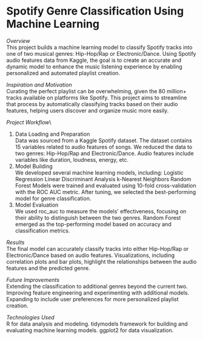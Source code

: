 # Spotify Genre Classification Using Machine Learning

*Overview*\
This project builds a machine learning model to classify Spotify tracks into one of two musical genres: Hip-Hop/Rap or Electronic/Dance. Using Spotify audio features data from Kaggle, the goal is to create an accurate and dynamic model to enhance the music listening experience by enabling personalized and automated playlist creation.

*Inspiration and Motivation*\
Curating the perfect playlist can be overwhelming, given the 80 million+ tracks available on platforms like Spotify. This project aims to streamline that process by automatically classifying tracks based on their audio features, helping users discover and organize music more easily.

*Project Workflow*\
1. Data Loading and Preparation\
Data was sourced from a Kaggle Spotify dataset.
The dataset contains 15 variables related to audio features of songs.
We reduced the data to two genres: Hip-Hop/Rap and Electronic/Dance.
Audio features include variables like duration, loudness, energy, etc.
2. Model Building\
We developed several machine learning models, including:
Logistic Regression
Linear Discriminant Analysis
k-Nearest Neighbors
Random Forest
Models were trained and evaluated using 10-fold cross-validation with the ROC AUC metric.
After tuning, we selected the best-performing model for genre classification.
3. Model Evaluation\
We used roc_auc to measure the models' effectiveness, focusing on their ability to distinguish between the two genres.
Random Forest emerged as the top-performing model based on accuracy and classification metrics.

*Results*\
The final model can accurately classify tracks into either Hip-Hop/Rap or Electronic/Dance based on audio features.
Visualizations, including correlation plots and bar plots, highlight the relationships between the audio features and the predicted genre.

*Future Improvements*\
Extending the classification to additional genres beyond the current two.
Improving feature engineering and experimenting with additional models.
Expanding to include user preferences for more personalized playlist creation.

*Technologies Used*\
R for data analysis and modeling.
tidymodels framework for building and evaluating machine learning models.
ggplot2 for data visualization.

